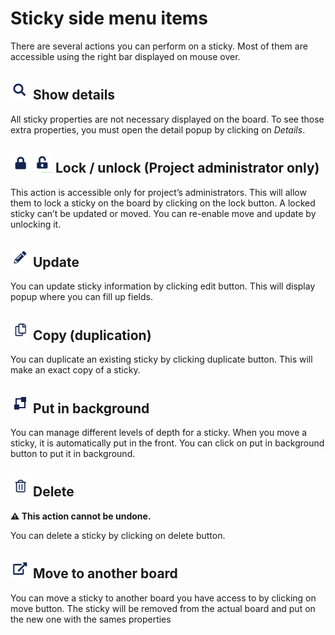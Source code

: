# Sticky side menu items

There are several actions you can perform on a sticky. Most of them are accessible using the right bar displayed on mouse over. 


## ![icon magnifying glass](./assets/images/sticky-side-menu\view.png) Show details
All sticky properties are not necessary displayed on the board. To see those extra properties, you must open the detail popup by clicking on *Details*.

## ![lock](./assets/images/sticky-side-menu\lock.png) ![unlock](./assets/images/sticky-side-menu\unlock.png) Lock / unlock (Project administrator only)
This action is accessible only for project’s administrators. This will allow them to lock a sticky on the board by clicking on the lock button. A locked sticky can’t be updated or moved. 
You can re-enable move and update by unlocking it.

## ![edit](./assets/images/sticky-side-menu\edit.png) Update
You can update sticky information by clicking edit button. This will display popup where you can fill up fields.

## ![duplicate](./assets/images/sticky-side-menu\duplicate.png) Copy (duplication)
You can duplicate an existing sticky by clicking duplicate button. This will make an exact copy of a sticky.



## ![duplicate](./assets/images/sticky-side-menu\put-in-background.png) Put in background
You can manage different levels of depth for a sticky. When you move a sticky, it is automatically put in the front. You can click on put in background button to put it in background.


## ![duplicate](./assets/images/sticky-side-menu\delete.png) Delete 

**&#x26A0; This action cannot be undone.**

You can delete a sticky by clicking on delete button.


## ![move](./assets/images/sticky-side-menu\move.png) Move to another board
You can move a sticky to another board you have access to by  clicking on move button. The sticky will be removed from the actual board and put on the new one with the sames properties


